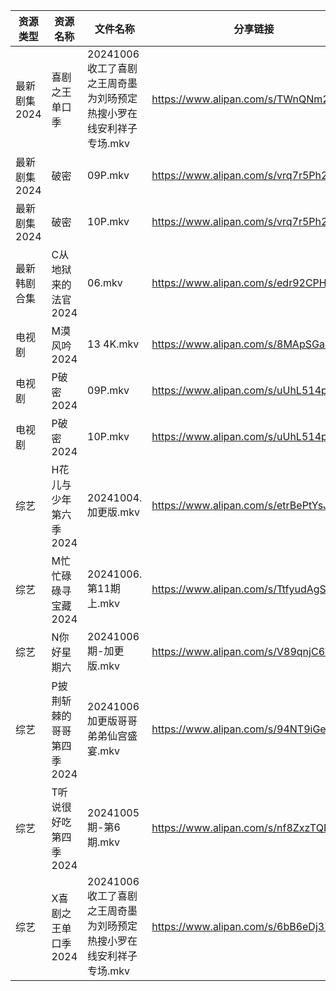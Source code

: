 | 资源类型     | 资源名称            | 文件名称                                    | 分享链接                                 | 更新时间                |
| -------- | --------------- | --------------------------------------- | ------------------------------------ | ------------------- |
| 最新剧集2024 | 喜剧之王单口季         | 20241006收工了喜剧之王周奇墨为刘旸预定热搜小罗在线安利祥子专场.mkv | https://www.alipan.com/s/TWnQNm2Ykqm | 2024-10-06 14:11:06 |
| 最新剧集2024 | 破密              | 09P.mkv                                 | https://www.alipan.com/s/vrq7r5Ph2cL | 2024-10-06 00:11:10 |
| 最新剧集2024 | 破密              | 10P.mkv                                 | https://www.alipan.com/s/vrq7r5Ph2cL | 2024-10-06 00:11:09 |
| 最新韩剧合集   | C从地狱来的法官2024    | 06.mkv                                  | https://www.alipan.com/s/edr92CPHnET | 2024-10-06 00:05:22 |
| 电视剧      | M漠风吟2024        | 13 4K.mkv                               | https://www.alipan.com/s/8MApSGaqv51 | 2024-10-06 16:06:11 |
| 电视剧      | P破密2024         | 09P.mkv                                 | https://www.alipan.com/s/uUhL514p4K1 | 2024-10-06 00:06:26 |
| 电视剧      | P破密2024         | 10P.mkv                                 | https://www.alipan.com/s/uUhL514p4K1 | 2024-10-06 00:06:26 |
| 综艺       | H花儿与少年第六季2024   | 20241004.加更版.mkv                        | https://www.alipan.com/s/etrBePtYsJ7 | 2024-10-06 14:07:36 |
| 综艺       | M忙忙碌碌寻宝藏2024    | 20241006.第11期上.mkv                      | https://www.alipan.com/s/TtfyudAgS8v | 2024-10-06 16:08:00 |
| 综艺       | N你好星期六          | 20241006期-加更版.mkv                       | https://www.alipan.com/s/V89qnjC6T3z | 2024-10-06 16:08:13 |
| 综艺       | P披荆斩棘的哥哥第四季2024 | 20241006加更版哥哥弟弟仙宫盛宴.mkv                 | https://www.alipan.com/s/94NT9iGe94e | 2024-10-06 14:08:25 |
| 综艺       | T听说很好吃第四季2024   | 20241005期-第6期.mkv                       | https://www.alipan.com/s/nf8ZxzTQNmB | 2024-10-06 08:08:46 |
| 综艺       | X喜剧之王单口季2024    | 20241006收工了喜剧之王周奇墨为刘旸预定热搜小罗在线安利祥子专场.mkv | https://www.alipan.com/s/6bB6eDj37Y6 | 2024-10-06 14:09:31 |

